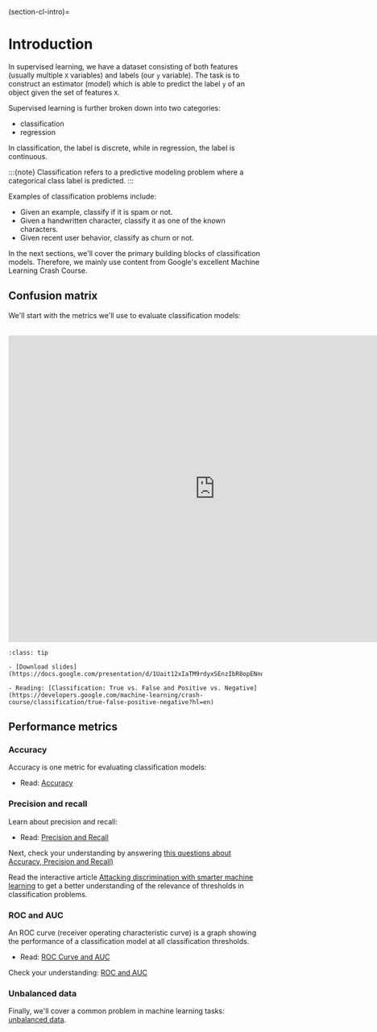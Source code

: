 (section-cl-intro)=
# Introduction

In supervised learning, we have a dataset consisting of both features (usually multiple `X` variables) and labels (our `y` variable). The task is to construct an estimator (model) which is able to predict the label `y` of an object given the set of features `X`. 

Supervised learning is further broken down into two categories: 

- classification
- regression

In classification, the label is discrete, while in regression, the label is continuous.

:::{note}
Classification refers to a predictive modeling problem where a categorical class label is predicted.
:::

Examples of classification problems include:

- Given an example, classify if it is spam or not.
- Given a handwritten character, classify it as one of the known characters.
- Given recent user behavior, classify as churn or not.

In the next sections, we'll cover the primary building blocks of classification models. Therefore, we mainly use content from Google's excellent Machine Learning Crash Course.

## Confusion matrix

We'll start with the metrics we'll use to evaluate classification models: 

<br>

<iframe src="https://docs.google.com/presentation/d/e/2PACX-1vSzKkW3nZkCQPXapPzHFsoVdH0_sIsxz1psMgeqPb0Gg-AVolox0R06dFqSfEVj8tIdqm5mIxsg85zG/embed?start=false&loop=false&delayms=3000" frameborder="0" width="820" height="608" allowfullscreen="true" mozallowfullscreen="true" webkitallowfullscreen="true"></iframe>

<br>

```{admonition} Resources
:class: tip

- [Download slides](https://docs.google.com/presentation/d/1Uait12xIaTM9rdyxSEnzIbR8opENnoOOPefuPocze3s/export/pdf)

- Reading: [Classification: True vs. False and Positive vs. Negative](https://developers.google.com/machine-learning/crash-course/classification/true-false-positive-negative?hl=en)

```

## Performance metrics

### Accuracy

Accuracy is one metric for evaluating classification models:

- Read: [Accuracy](https://developers.google.com/machine-learning/crash-course/classification/accuracy?hl=en)

### Precision and recall


Learn about precision and recall:

- Read: [Precision and Recall](https://developers.google.com/machine-learning/crash-course/classification/precision-and-recall?hl=en)

Next, check your understanding by answering [this questions about Accuracy, Precision and Recall)](https://developers.google.com/machine-learning/crash-course/classification/check-your-understanding-accuracy-precision-recall?hl=en)

Read the interactive article [Attacking discrimination with smarter machine learning](https://research.google.com/bigpicture/attacking-discrimination-in-ml/) to get a better understanding of the relevance of thresholds in classification problems.

### ROC and AUC

An ROC curve (receiver operating characteristic curve) is a graph showing the performance of a classification model at all classification thresholds.

- Read: [ROC Curve and AUC](https://developers.google.com/machine-learning/crash-course/classification/roc-and-auc?hl=en)

Check your understanding: [ROC and AUC](https://developers.google.com/machine-learning/crash-course/classification/check-your-understanding-roc-and-auc?hl=en)


### Unbalanced data

Finally, we'll cover a common problem in machine learning tasks: [unbalanced data](https://drive.google.com/file/d/1LQqDr_ykos1Aw9Ht80pnbSed_8KSmRMO/view?usp=sharing).